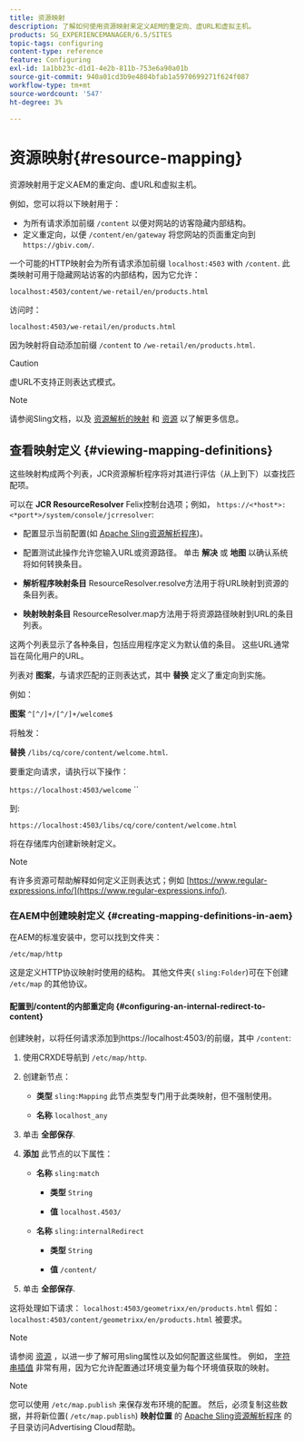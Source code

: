 ```yaml
---
title: 资源映射
description: 了解如何使用资源映射来定义AEM的重定向、虚URL和虚拟主机。
products: SG_EXPERIENCEMANAGER/6.5/SITES
topic-tags: configuring
content-type: reference
feature: Configuring
exl-id: 1a1bb23c-d1d1-4e2b-811b-753e6a90a01b
source-git-commit: 940a01cd3b9e4804bfab1a5970699271f624f087
workflow-type: tm+mt
source-wordcount: '547'
ht-degree: 3%

---
```


# 资源映射{#resource-mapping}

资源映射用于定义AEM的重定向、虚URL和虚拟主机。

例如，您可以将以下映射用于：

* 为所有请求添加前缀 `/content` 以便对网站的访客隐藏内部结构。
* 定义重定向，以便 `/content/en/gateway` 将您网站的页面重定向到 `https://gbiv.com/`.

一个可能的HTTP映射会为所有请求添加前缀 `localhost:4503` with `/content`. 此类映射可用于隐藏网站访客的内部结构，因为它允许：

`localhost:4503/content/we-retail/en/products.html`

访问时：

`localhost:4503/we-retail/en/products.html`

因为映射将自动添加前缀 `/content` to `/we-retail/en/products.html`.

>[!CAUTION]
>
>虚URL不支持正则表达式模式。

>[!NOTE]
>
>请参阅Sling文档，以及 [资源解析的映射](https://sling.apache.org/site/resources.html) 和 [资源](https://sling.apache.org/site/mappings-for-resource-resolution.html) 以了解更多信息。

## 查看映射定义 {#viewing-mapping-definitions}

这些映射构成两个列表，JCR资源解析程序将对其进行评估（从上到下）以查找匹配项。

可以在 **JCR ResourceResolver** Felix控制台选项；例如， `https://<*host*>:<*port*>/system/console/jcrresolver`:

* 配置显示当前配置(如 [Apache Sling资源解析程序](/help/overview/seo-and-url-management.md#etc-map))。

* 配置测试此操作允许您输入URL或资源路径。 单击 **解决** 或 **地图** 以确认系统将如何转换条目。

* **解析程序映射条目**
ResourceResolver.resolve方法用于将URL映射到资源的条目列表。

* **映射映射条目**
ResourceResolver.map方法用于将资源路径映射到URL的条目列表。

这两个列表显示了各种条目，包括应用程序定义为默认值的条目。 这些URL通常旨在简化用户的URL。

列表对 **图案**，与请求匹配的正则表达式，其中 **替换** 定义了重定向到实施。

例如：

**图案** `^[^/]+/[^/]+/welcome$`

将触发：

**替换** `/libs/cq/core/content/welcome.html`.

要重定向请求，请执行以下操作：

`https://localhost:4503/welcome` ``

到:

`https://localhost:4503/libs/cq/core/content/welcome.html`

将在存储库内创建新映射定义。

>[!NOTE]
>
>有许多资源可帮助解释如何定义正则表达式；例如 [https://www.regular-expressions.info/](https://www.regular-expressions.info/).

### 在AEM中创建映射定义 {#creating-mapping-definitions-in-aem}

在AEM的标准安装中，您可以找到文件夹：

`/etc/map/http`

这是定义HTTP协议映射时使用的结构。 其他文件夹( `sling:Folder`)可在下创建 `/etc/map` 的其他协议。

#### 配置到/content的内部重定向 {#configuring-an-internal-redirect-to-content}

创建映射，以将任何请求添加到https://localhost:4503/的前缀，其中 `/content`:

1. 使用CRXDE导航到 `/etc/map/http`.

1. 创建新节点：

   * **类型** `sling:Mapping`
此节点类型专门用于此类映射，但不强制使用。

   * **名称** `localhost_any`

1. 单击 **全部保存**.
1. **添加** 此节点的以下属性：

   * **名称** `sling:match`

      * **类型** `String`

      * **值** `localhost.4503/`
   * **名称** `sling:internalRedirect`

      * **类型** `String`

      * **值** `/content/`


1. 单击 **全部保存**.

这将处理如下请求：
`localhost:4503/geometrixx/en/products.html`
假如：
`localhost:4503/content/geometrixx/en/products.html`
被要求。

>[!NOTE]
>
>请参阅 [资源](https://sling.apache.org/site/mappings-for-resource-resolution.html) ，以进一步了解可用sling属性以及如何配置这些属性。
>例如， [字符串插值](https://sling.apache.org/documentation/the-sling-engine/mappings-for-resource-resolution.html#string-interpolation-for-etcmap) 非常有用，因为它允许配置通过环境变量为每个环境值获取的映射。

>[!NOTE]
>
>您可以使用 `/etc/map.publish` 来保存发布环境的配置。 然后，必须复制这些数据，并将新位置( `/etc/map.publish`) **映射位置** 的 [Apache Sling资源解析程序](/help/overview/seo-and-url-management.md#etc-map) 的子目录访问Advertising Cloud帮助。
